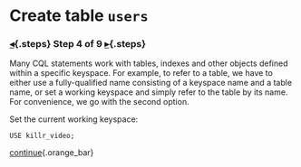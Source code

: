 <div class="top">

# Create table `users`
### [◂](command:katapod.loadPage?step3){.steps} Step 4 of 9 [▸](command:katapod.loadPage?step5){.steps}
</div>

Many CQL statements work with tables, indexes and other objects defined within a specific keyspace. 
For example, to refer to a table, we have to either use a fully-qualified name consisting of a keyspace name and a table name, 
or set a working keyspace and simply refer to the table by its name. For convenience, we go with the second option.

Set the current working keyspace:
```
USE killr_video;
```

[continue](command:katapod.loadPage?step5){.orange_bar}